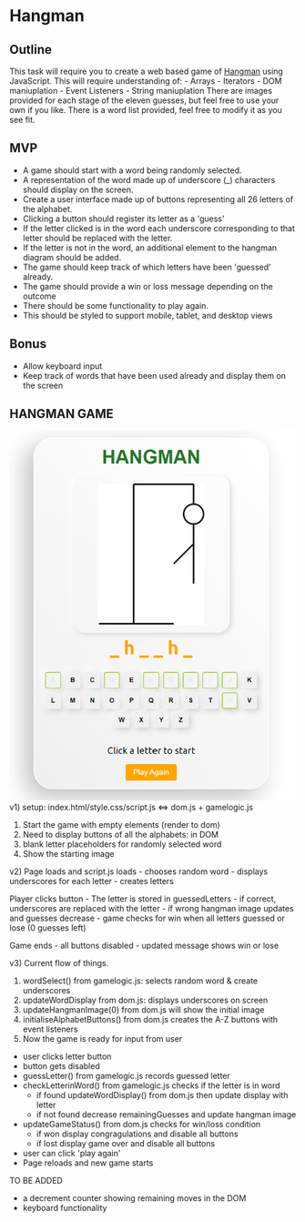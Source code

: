 # Hangman

## Outline

This task will require you to create a web based game of [Hangman](<https://en.wikipedia.org/wiki/Hangman_(game)>) using JavaScript.
This will require understanding of: - Arrays - Iterators - DOM maniuplation - Event Listeners - String maniuplation
There are images provided for each stage of the eleven guesses, but feel free to use your own if you like.
There is a word list provided, feel free to modify it as you see fit.

## MVP

- A game should start with a word being randomly selected.
- A representation of the word made up of underscore (\_) characters should display on the screen.
- Create a user interface made up of buttons representing all 26 letters of the alphabet.
- Clicking a button should register its letter as a 'guess'
- If the letter clicked is in the word each underscore corresponding to that letter should be replaced with the letter.
- If the letter is not in the word, an additional element to the hangman diagram should be added.
- The game should keep track of which letters have been 'guessed' already.
- The game should provide a win or loss message depending on the outcome
- There should be some functionality to play again.
- This should be styled to support mobile, tablet, and desktop views

## Bonus

- Allow keyboard input
- Keep track of words that have been used already and display them on the screen

## HANGMAN GAME

![alt text](./assets/image.png)
v1)
setup: index.html/style.css/script.js <=> dom.js + gamelogic.js

1. Start the game with empty elements (render to dom)
2. Need to display buttons of all the alphabets: in DOM
3. blank letter placeholders for randomly selected word
4. Show the starting image

v2) Page loads and script.js loads - chooses random word - displays underscores for each letter - creates letters

Player clicks button - The letter is stored in guessedLetters - if correct, underscores are replaced with the letter - if wrong hangman image updates and guesses decrease - game checks for win when all letters guessed or lose (0 guesses left)

Game ends - all buttons disabled - updated message shows win or lose

v3) Current flow of things.

1. wordSelect() from gamelogic.js: selects random word & create underscores
2. updateWordDisplay from dom.js: displays underscores on screen
3. updateHangmanImage(0) from dom.js will show the initial image
4. initialiseAlphabetButtons() from dom.js creates the A-Z buttons with event listeners
5. Now the game is ready for input from user

- user clicks letter button
- button gets disabled
- guessLetter() from gamelogic.js records guessed letter
- checkLetterinWord() from gamelogic.js checks if the letter is in word
  - if found updateWordDisplay() from dom.js then update display with letter
  - if not found decrease remainingGuesses and update hangman image
- updateGameStatus() from dom.js checks for win/loss condition
  - if won display congragulations and disable all buttons
  - if lost display game over and disable all buttons
- user can click 'play again'
- Page reloads and new game starts

TO BE ADDED

- a decrement counter showing remaining moves in the DOM
- keyboard functionality
